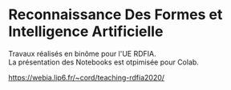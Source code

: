 # Reconnaissance Des Formes et Intelligence Artificielle

Travaux réalisés en binôme pour l'UE RDFIA.  
La présentation des Notebooks est otpimisée pour Colab.

https://webia.lip6.fr/~cord/teaching-rdfia2020/
